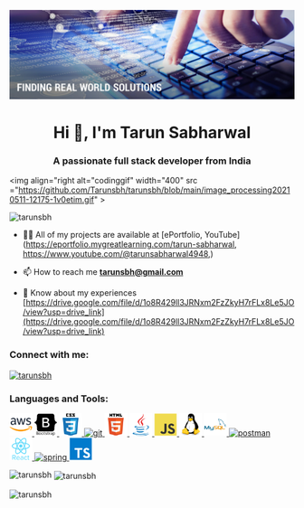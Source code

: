 ![logo](https://github.com/Tarunsbh/tarunsbh/blob/main/IT-banner-1160x363.jpg)

<h1 align="center">Hi 👋, I'm Tarun Sabharwal</h1>
<h3 align="center">A passionate full stack developer from India</h3>

<img align="right alt="codinggif" width="400" src ="https://github.com/Tarunsbh/tarunsbh/blob/main/image_processing20210511-12175-1v0etim.gif" >

<p align="left"> <img src="https://komarev.com/ghpvc/?username=tarunsbh&label=Profile%20views&color=0e75b6&style=flat" alt="tarunsbh" /> </p>

- 👨‍💻 All of my projects are available at [ePortfolio, YouTube](https://eportfolio.mygreatlearning.com/tarun-sabharwal, https://www.youtube.com/@tarunsabharwal4948,)

- 📫 How to reach me **tarunsbh@gmail.com**

- 📄 Know about my experiences [https://drive.google.com/file/d/1o8R429ll3JRNxm2FzZkyH7rFLx8Le5JO/view?usp=drive_link](https://drive.google.com/file/d/1o8R429ll3JRNxm2FzZkyH7rFLx8Le5JO/view?usp=drive_link)

<h3 align="left">Connect with me:</h3>
<p align="left">
<a href="https://linkedin.com/in/tarunsbh" target="blank"><img align="center" src="https://raw.githubusercontent.com/rahuldkjain/github-profile-readme-generator/master/src/images/icons/Social/linked-in-alt.svg" alt="tarunsbh" height="30" width="40" /></a>
</p>

<h3 align="left">Languages and Tools:</h3>
<p align="left"> <a href="https://aws.amazon.com" target="_blank" rel="noreferrer"> <img src="https://raw.githubusercontent.com/devicons/devicon/master/icons/amazonwebservices/amazonwebservices-original-wordmark.svg" alt="aws" width="40" height="40"/> </a> <a href="https://getbootstrap.com" target="_blank" rel="noreferrer"> <img src="https://raw.githubusercontent.com/devicons/devicon/master/icons/bootstrap/bootstrap-plain-wordmark.svg" alt="bootstrap" width="40" height="40"/> </a> <a href="https://www.w3schools.com/css/" target="_blank" rel="noreferrer"> <img src="https://raw.githubusercontent.com/devicons/devicon/master/icons/css3/css3-original-wordmark.svg" alt="css3" width="40" height="40"/> </a> <a href="https://git-scm.com/" target="_blank" rel="noreferrer"> <img src="https://www.vectorlogo.zone/logos/git-scm/git-scm-icon.svg" alt="git" width="40" height="40"/> </a> <a href="https://www.w3.org/html/" target="_blank" rel="noreferrer"> <img src="https://raw.githubusercontent.com/devicons/devicon/master/icons/html5/html5-original-wordmark.svg" alt="html5" width="40" height="40"/> </a> <a href="https://www.java.com" target="_blank" rel="noreferrer"> <img src="https://raw.githubusercontent.com/devicons/devicon/master/icons/java/java-original.svg" alt="java" width="40" height="40"/> </a> <a href="https://developer.mozilla.org/en-US/docs/Web/JavaScript" target="_blank" rel="noreferrer"> <img src="https://raw.githubusercontent.com/devicons/devicon/master/icons/javascript/javascript-original.svg" alt="javascript" width="40" height="40"/> </a> <a href="https://www.linux.org/" target="_blank" rel="noreferrer"> <img src="https://raw.githubusercontent.com/devicons/devicon/master/icons/linux/linux-original.svg" alt="linux" width="40" height="40"/> </a> <a href="https://www.mysql.com/" target="_blank" rel="noreferrer"> <img src="https://raw.githubusercontent.com/devicons/devicon/master/icons/mysql/mysql-original-wordmark.svg" alt="mysql" width="40" height="40"/> </a> <a href="https://postman.com" target="_blank" rel="noreferrer"> <img src="https://www.vectorlogo.zone/logos/getpostman/getpostman-icon.svg" alt="postman" width="40" height="40"/> </a> <a href="https://reactjs.org/" target="_blank" rel="noreferrer"> <img src="https://raw.githubusercontent.com/devicons/devicon/master/icons/react/react-original-wordmark.svg" alt="react" width="40" height="40"/> </a> <a href="https://spring.io/" target="_blank" rel="noreferrer"> <img src="https://www.vectorlogo.zone/logos/springio/springio-icon.svg" alt="spring" width="40" height="40"/> </a> <a href="https://www.typescriptlang.org/" target="_blank" rel="noreferrer"> <img src="https://raw.githubusercontent.com/devicons/devicon/master/icons/typescript/typescript-original.svg" alt="typescript" width="40" height="40"/> </a> </p>

<p><img align="left" src="https://github-readme-stats.vercel.app/api/top-langs?username=tarunsbh&show_icons=true&locale=en&layout=compact" alt="tarunsbh" /></p>

<p>&nbsp;<img align="center" src="https://github-readme-stats.vercel.app/api?username=tarunsbh&show_icons=true&locale=en" alt="tarunsbh" /></p>

<p><img align="center" src="https://github-readme-streak-stats.herokuapp.com/?user=tarunsbh&" alt="tarunsbh" /></p>
